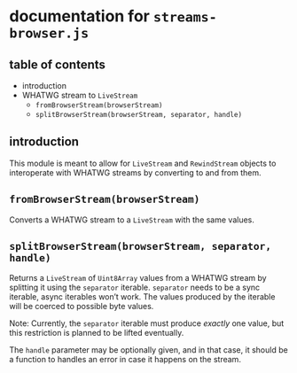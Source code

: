 documentation for `streams-browser.js`
===

table of contents
---

- introduction
- WHATWG stream to `LiveStream`
  - `fromBrowserStream(browserStream)`
  - `splitBrowserStream(browserStream, separator, handle)`

introduction
---

This module is meant to allow for `LiveStream` and `RewindStream` objects to interoperate with WHATWG streams by converting to and from them.

`fromBrowserStream(browserStream)`
---

Converts a WHATWG stream to a `LiveStream` with the same values.

`splitBrowserStream(browserStream, separator, handle)`
---

Returns a `LiveStream` of `Uint8Array` values from a WHATWG stream by splitting it using the `separator` iterable. `separator` needs to be a sync iterable, async iterables won’t work. The values produced by the iterable will be coerced to possible byte values.

Note: Currently, the `separator` iterable must produce *exactly* one value, but this restriction is planned to be lifted eventually.

The `handle` parameter may be optionally given, and in that case, it should be a function to handles an error in case it happens on the stream.
